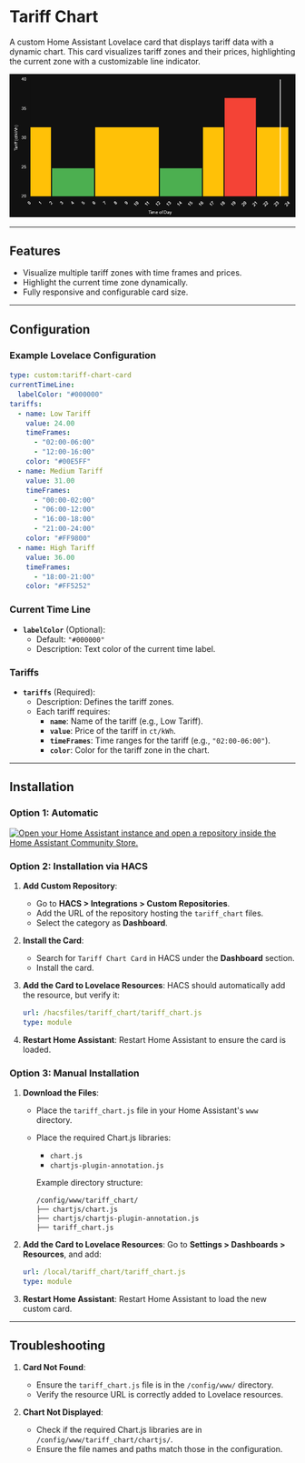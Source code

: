 # Tariff Chart

A custom Home Assistant Lovelace card that displays tariff data with a dynamic chart. This card visualizes tariff zones and their prices, highlighting the current zone with a customizable line indicator.

![Tariff Chart Card](./tariff_chart.png)

---

## Features

- Visualize multiple tariff zones with time frames and prices.
- Highlight the current time zone dynamically.
- Fully responsive and configurable card size.

---

## Configuration

### Example Lovelace Configuration
```yaml
type: custom:tariff-chart-card
currentTimeLine:
  labelColor: "#000000"
tariffs:
  - name: Low Tariff
    value: 24.00
    timeFrames:
      - "02:00-06:00"
      - "12:00-16:00"
    color: "#00E5FF"
  - name: Medium Tariff
    value: 31.00
    timeFrames:
      - "00:00-02:00"
      - "06:00-12:00"
      - "16:00-18:00"
      - "21:00-24:00"
    color: "#FF9800"
  - name: High Tariff
    value: 36.00
    timeFrames:
      - "18:00-21:00"
    color: "#FF5252"
```

### Current Time Line
- **`labelColor`** (Optional):
  - Default: `"#000000"`
  - Description: Text color of the current time label.

### Tariffs
- **`tariffs`** (Required):
  - Description: Defines the tariff zones.
  - Each tariff requires:
    - **`name`**: Name of the tariff (e.g., Low Tariff).
    - **`value`**: Price of the tariff in `ct/kWh`.
    - **`timeFrames`**: Time ranges for the tariff (e.g., `"02:00-06:00"`).
    - **`color`**: Color for the tariff zone in the chart.

---

## Installation

### Option 1: Automatic
[![Open your Home Assistant instance and open a repository inside the Home Assistant Community Store.](https://my.home-assistant.io/badges/hacs_repository.svg)](https://my.home-assistant.io/redirect/hacs_repository/?owner=jwillmer&repository=tariff-chart&category=plugin)

### Option 2: Installation via HACS

1. **Add Custom Repository**:
   - Go to **HACS > Integrations > Custom Repositories**.
   - Add the URL of the repository hosting the `tariff_chart` files.
   - Select the category as **Dashboard**.

2. **Install the Card**:
   - Search for `Tariff Chart Card` in HACS under the **Dashboard** section.
   - Install the card.

3. **Add the Card to Lovelace Resources**:
   HACS should automatically add the resource, but verify it:
   ```yaml
   url: /hacsfiles/tariff_chart/tariff_chart.js
   type: module
   ```

4. **Restart Home Assistant**:
   Restart Home Assistant to ensure the card is loaded.

### Option 3: Manual Installation

1. **Download the Files**:
   - Place the `tariff_chart.js` file in your Home Assistant's `www` directory.
   - Place the required Chart.js libraries:
     - `chart.js`
     - `chartjs-plugin-annotation.js`

     Example directory structure:
     ```
     /config/www/tariff_chart/
     ├── chartjs/chart.js
     ├── chartjs/chartjs-plugin-annotation.js
     ├── tariff_chart.js
     ```

2. **Add the Card to Lovelace Resources**:
   Go to **Settings > Dashboards > Resources**, and add:
   ```yaml
   url: /local/tariff_chart/tariff_chart.js
   type: module
   ```

3. **Restart Home Assistant**:
   Restart Home Assistant to load the new custom card.

---

## Troubleshooting

1. **Card Not Found**:
   - Ensure the `tariff_chart.js` file is in the `/config/www/` directory.
   - Verify the resource URL is correctly added to Lovelace resources.

2. **Chart Not Displayed**:
   - Check if the required Chart.js libraries are in `/config/www/tariff_chart/chartjs/`.
   - Ensure the file names and paths match those in the configuration.

